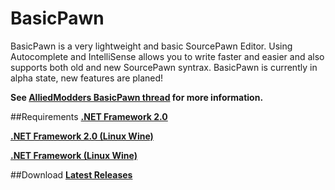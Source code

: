 # BasicPawn
BasicPawn is a very lightweight and basic SourcePawn Editor.
Using Autocomplete and IntelliSense allows you to write faster and easier and also supports both old and new SourcePawn syntrax.
BasicPawn is currently in alpha state, new features are planed!

**See [AlliedModders BasicPawn thread](https://forums.alliedmods.net/showthread.php?t=289127) for more information.**

##Requirements
[**.NET Framework 2.0**](https://www.microsoft.com/en-us/download/details.aspx?id=21)

[**.NET Framework 2.0 (Linux Wine)**](https://appdb.winehq.org/objectManager.php?sClass=version&iId=3754)

[**.NET Framework (Linux Wine)**](https://appdb.winehq.org/objectManager.php?sClass=application&iId=2586)

##Download
[**Latest Releases**](https://github.com/Timocop/BasicPawn/releases)
